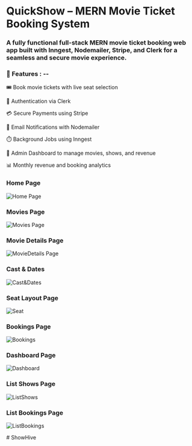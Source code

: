 # QuickShow – MERN Movie Ticket Booking System
### A fully functional full-stack MERN movie ticket booking web app built with Inngest, Nodemailer, Stripe, and Clerk for a seamless and secure movie experience.

### 🚀 Features : --
🎟️ Book movie tickets with live seat selection

🔐 Authentication via Clerk

💳 Secure Payments using Stripe

📧 Email Notifications with Nodemailer

⏱️ Background Jobs using Inngest

🧾 Admin Dashboard to manage movies, shows, and revenue

📊 Monthly revenue and booking analytics

### Home Page
![Home Page](./Screenshots/Home.png)
### Movies Page
![Movies Page](./Screenshots/Now-showing.png)
### Movie Details Page
![MovieDetails Page](./Screenshots/Moviedetails.png)
### Cast & Dates
![Cast&Dates](./Screenshots/Casts&Dates.png)
### Seat Layout Page
![Seat](./Screenshots/Seatlayout.png)
### Bookings Page
![Bookings](./Screenshots/Bookings.png)
### Dashboard Page
![Dashboard](./Screenshots/Dashboard.png)
### List Shows Page
![ListShows](./Screenshots/Listshows.png)
### List Bookings Page
![ListBookings](./Screenshots/Listbookings.png)

#   S h o w H i v e  
 